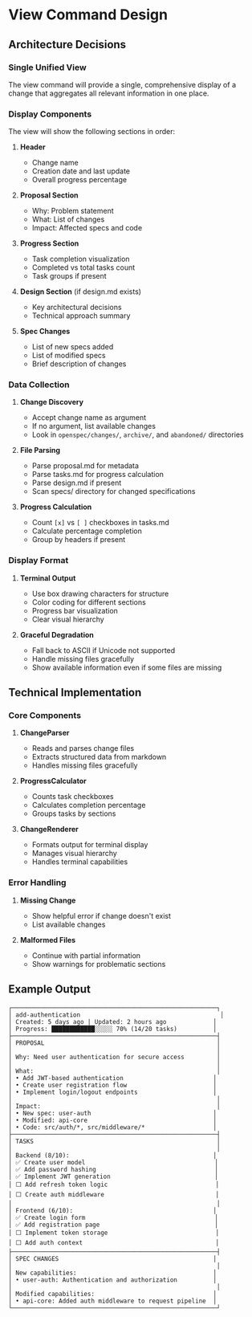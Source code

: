 # View Command Design

## Architecture Decisions

### Single Unified View
The view command will provide a single, comprehensive display of a change that aggregates all relevant information in one place.

### Display Components

The view will show the following sections in order:

1. **Header**
   - Change name
   - Creation date and last update
   - Overall progress percentage

2. **Proposal Section**
   - Why: Problem statement
   - What: List of changes
   - Impact: Affected specs and code

3. **Progress Section**
   - Task completion visualization
   - Completed vs total tasks count
   - Task groups if present

4. **Design Section** (if design.md exists)
   - Key architectural decisions
   - Technical approach summary

5. **Spec Changes**
   - List of new specs added
   - List of modified specs
   - Brief description of changes

### Data Collection

1. **Change Discovery**
   - Accept change name as argument
   - If no argument, list available changes
   - Look in `openspec/changes/`, `archive/`, and `abandoned/` directories

2. **File Parsing**
   - Parse proposal.md for metadata
   - Parse tasks.md for progress calculation
   - Parse design.md if present
   - Scan specs/ directory for changed specifications

3. **Progress Calculation**
   - Count `[x]` vs `[ ]` checkboxes in tasks.md
   - Calculate percentage completion
   - Group by headers if present

### Display Format

1. **Terminal Output**
   - Use box drawing characters for structure
   - Color coding for different sections
   - Progress bar visualization
   - Clear visual hierarchy

2. **Graceful Degradation**
   - Fall back to ASCII if Unicode not supported
   - Handle missing files gracefully
   - Show available information even if some files are missing

## Technical Implementation

### Core Components

1. **ChangeParser**
   - Reads and parses change files
   - Extracts structured data from markdown
   - Handles missing files gracefully

2. **ProgressCalculator**
   - Counts task checkboxes
   - Calculates completion percentage
   - Groups tasks by sections

3. **ChangeRenderer**
   - Formats output for terminal display
   - Manages visual hierarchy
   - Handles terminal capabilities

### Error Handling

1. **Missing Change**
   - Show helpful error if change doesn't exist
   - List available changes

2. **Malformed Files**
   - Continue with partial information
   - Show warnings for problematic sections

## Example Output

```
┌─────────────────────────────────────────────────────────┐
│ add-authentication                                       │
│ Created: 5 days ago | Updated: 2 hours ago             │
│ Progress: ████████████░░░░░ 70% (14/20 tasks)          │
├─────────────────────────────────────────────────────────┤
│ PROPOSAL                                                │
│                                                         │
│ Why: Need user authentication for secure access         │
│                                                         │
│ What:                                                   │
│ • Add JWT-based authentication                         │
│ • Create user registration flow                        │
│ • Implement login/logout endpoints                     │
│                                                         │
│ Impact:                                                 │
│ • New spec: user-auth                                  │
│ • Modified: api-core                                   │
│ • Code: src/auth/*, src/middleware/*                   │
├─────────────────────────────────────────────────────────┤
│ TASKS                                                   │
│                                                         │
│ Backend (8/10):                                        │
│ ✅ Create user model                                    │
│ ✅ Add password hashing                                 │
│ ✅ Implement JWT generation                             │
│ ⬜ Add refresh token logic                              │
│ ⬜ Create auth middleware                               │
│                                                         │
│ Frontend (6/10):                                       │
│ ✅ Create login form                                    │
│ ✅ Add registration page                                │
│ ⬜ Implement token storage                              │
│ ⬜ Add auth context                                     │
├─────────────────────────────────────────────────────────┤
│ SPEC CHANGES                                           │
│                                                         │
│ New capabilities:                                      │
│ • user-auth: Authentication and authorization          │
│                                                         │
│ Modified capabilities:                                 │
│ • api-core: Added auth middleware to request pipeline  │
└─────────────────────────────────────────────────────────┘
```